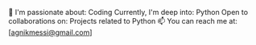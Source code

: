 👀 I'm passionate about: Coding
 Currently, I'm deep into: Python
 Open to collaborations on: Projects related to Python
📫 You can reach me at: [agnikmessi@gmail.com]
